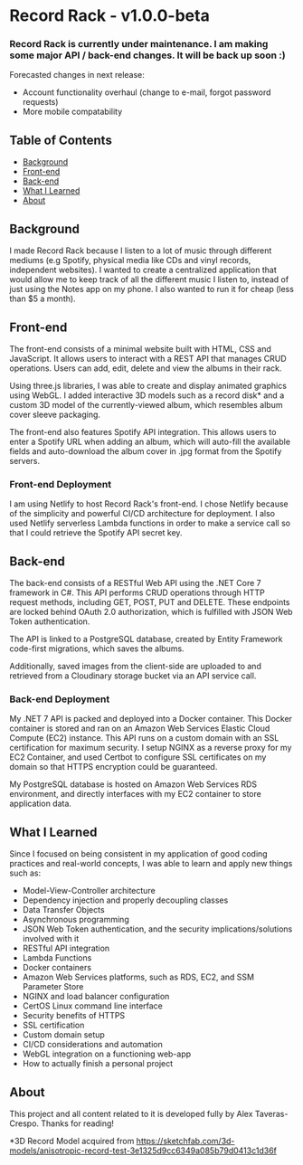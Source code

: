 # Record Rack - v1.0.0-beta
### Record Rack is currently under maintenance. I am making some major API / back-end changes. It will be back up soon :)

Forecasted changes in next release:
 - Account functionality overhaul (change to e-mail, forgot password requests)
 - More mobile compatability

## Table of Contents
  - [Background](#background)
  - [Front-end](#front-end)
  - [Back-end](#back-end)
  - [What I Learned](#what-i-learned)
  - [About](#about)

## Background

I made Record Rack because I listen to a lot of music through different mediums (e.g Spotify, physical media like CDs and vinyl records, independent websites). I wanted to create a centralized application that would allow me to keep track of all the different music I listen to, instead of just using the Notes app on my phone. I also wanted to run it for cheap (less than $5 a month).

## Front-end 

The front-end consists of a minimal website built with HTML, CSS and JavaScript. It allows users to interact with a REST API that manages CRUD operations. Users can add, edit, delete and view the albums in their rack. 

Using three.js libraries, I was able to create and display animated graphics using WebGL. I added interactive 3D models such as a record disk* and a custom 3D model of the currently-viewed album, which resembles album cover sleeve packaging.  

The front-end also features Spotify API integration. This allows users to enter a Spotify URL when adding an album, which will auto-fill the available fields and auto-download the album cover in .jpg format from the Spotify servers.

### Front-end Deployment
I am using Netlify to host Record Rack's front-end. I chose Netlify because of the simplicity and powerful CI/CD architecture for deployment. I also used Netlify serverless Lambda functions in order to make a service call so that I could retrieve the Spotify API secret key. 

## Back-end

The back-end consists of a RESTful Web API using the .NET Core 7 framework in C#. This API performs CRUD operations through HTTP request methods, including GET, POST, PUT and DELETE. These endpoints are locked behind OAuth 2.0 authorization, which is fulfilled with JSON Web Token authentication.

The API is linked to a PostgreSQL database, created by Entity Framework code-first migrations, which saves the albums. 

Additionally, saved images from the client-side are uploaded to and retrieved from a Cloudinary storage bucket via an API service call. 

### Back-end Deployment
My .NET 7 API is packed and deployed into a Docker container. This Docker container is stored and ran on an Amazon Web Services Elastic Cloud Compute (EC2) instance. This API runs on a custom domain with an SSL certification for maximum security. I setup NGINX as a reverse proxy for my EC2 Container, and used Certbot to configure SSL certificates on my domain so that HTTPS encryption could be guaranteed. 

My PostgreSQL database is hosted on Amazon Web Services RDS environment, and directly interfaces with my EC2 container to store application data.

## What I Learned

Since I focused on being consistent in my application of good coding practices and real-world concepts, I was able to learn and apply new things such as:

* Model-View-Controller architecture 
* Dependency injection and properly decoupling classes
* Data Transfer Objects
* Asynchronous programming
* JSON Web Token authentication, and the security implications/solutions involved with it
* RESTful API integration
* Lambda Functions
* Docker containers
* Amazon Web Services platforms, such as RDS, EC2, and SSM Parameter Store
* NGINX and load balancer configuration
* CertOS Linux command line interface
* Security benefits of HTTPS
* SSL certification
* Custom domain setup
* CI/CD considerations and automation
* WebGL integration on a functioning web-app
* How to actually finish a personal project

## About
This project and all content related to it is developed fully by Alex Taveras-Crespo. Thanks for reading!

*3D Record Model acquired from https://sketchfab.com/3d-models/anisotropic-record-test-3e1325d9cc6349a085b79d0413c1d36f
 
